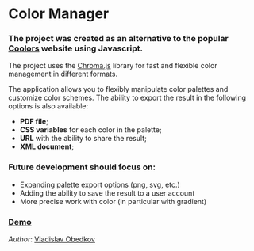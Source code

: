# Color Manager
### The project was created as an alternative to the popular [Coolors](https://coolors.co/) website using Javascript.

The project uses the [Chroma.js](https://gka.github.io/chroma.js/) library for fast and flexible color management in different formats.

The application allows you to flexibly manipulate color palettes and customize color schemes. The ability to export the result in the following options is also available:
- **PDF file**;
- **CSS variables** for each color in the palette;
- **URL** with the ability to share the result;
- **XML document**;


### Future development should focus on:
- Expanding palette export options (png, svg, etc.)
- Adding the ability to save the result to a user account
- More precise work with color (in particular with gradient)

### [Demo](https://color-manager.vercel.app/)
*Author*: [Vladislav Obedkov](https://www.vladislavobedkov.me)
